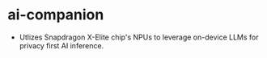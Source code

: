 # ai-companion

- Utlizes Snapdragon X-Elite chip's NPUs to leverage on-device LLMs for privacy first AI inference.
